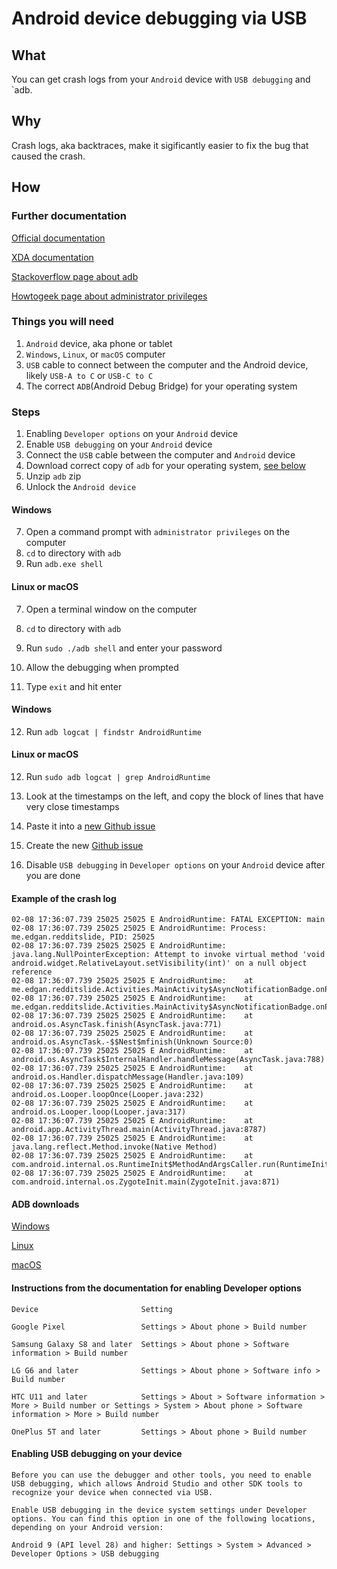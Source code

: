 # Android device debugging via USB

## What
You can get crash logs from your `Android` device with `USB debugging` and `adb.

## Why
Crash logs, aka backtraces, make it sigificantly easier to fix the bug that caused the crash.

## How
### Further documentation
[Official documentation](https://developer.android.com/studio/debug/dev-options)

[XDA documentation](https://www.xda-developers.com/install-adb-windows-macos-linux/)

[Stackoverflow page about adb](https://stackoverflow.com/questions/6854127/filter-logcat-to-get-only-the-messages-from-my-application-in-android)

[Howtogeek page about administrator privileges](https://www.howtogeek.com/194041/how-to-open-the-command-prompt-as-administrator-in-windows-10/)

### Things you will need
1. `Android` device, aka phone or tablet
2. `Windows`, `Linux`, or `macOS` computer
3. `USB` cable to connect between the computer and the Android device, likely `USB-A to C` or `USB-C to C`
4. The correct `ADB`(Android Debug Bridge) for your operating system

### Steps
1. Enabling `Developer options` on your `Android` device
2. Enable `USB debugging` on your `Android` device
3. Connect the `USB` cable between the computer and `Android` device
4. Download correct copy of `adb` for your operating system, [see below](https://github.com/edgan/Slide/blob/master/DEBUGGING.md#adb-downloads)
5. Unzip `adb` zip
6. Unlock the `Android device`

#### Windows
7. Open a command prompt with `administrator privileges` on the computer
8. `cd` to directory with `adb`
9. Run `adb.exe shell`

#### Linux or macOS
7. Open a terminal window on the computer
8. `cd` to directory with `adb`
9. Run `sudo ./adb shell` and enter your password

10. Allow the debugging when prompted
11. Type `exit` and hit enter

#### Windows
12. Run `adb logcat | findstr AndroidRuntime`

#### Linux or macOS
12. Run `sudo adb logcat | grep AndroidRuntime`

13. Look at the timestamps on the left, and copy the block of lines that have very close timestamps
14. Paste it into a [new Github issue](https://github.com/edgan/Slide/issues/new?template=Blank+issue)
15. Create the new [Github issue](https://github.com/edgan/Slide/issues)
16. Disable `USB debugging` in `Developer options` on your `Android` device after you are done

#### Example of the crash log
```
02-08 17:36:07.739 25025 25025 E AndroidRuntime: FATAL EXCEPTION: main
02-08 17:36:07.739 25025 25025 E AndroidRuntime: Process: me.edgan.redditslide, PID: 25025
02-08 17:36:07.739 25025 25025 E AndroidRuntime: java.lang.NullPointerException: Attempt to invoke virtual method 'void android.widget.RelativeLayout.setVisibility(int)' on a null object reference
02-08 17:36:07.739 25025 25025 E AndroidRuntime: 	at me.edgan.redditslide.Activities.MainActivity$AsyncNotificationBadge.onPostExecute(MainActivity.java:5145)
02-08 17:36:07.739 25025 25025 E AndroidRuntime: 	at me.edgan.redditslide.Activities.MainActivity$AsyncNotificationBadge.onPostExecute(MainActivity.java:5071)
02-08 17:36:07.739 25025 25025 E AndroidRuntime: 	at android.os.AsyncTask.finish(AsyncTask.java:771)
02-08 17:36:07.739 25025 25025 E AndroidRuntime: 	at android.os.AsyncTask.-$$Nest$mfinish(Unknown Source:0)
02-08 17:36:07.739 25025 25025 E AndroidRuntime: 	at android.os.AsyncTask$InternalHandler.handleMessage(AsyncTask.java:788)
02-08 17:36:07.739 25025 25025 E AndroidRuntime: 	at android.os.Handler.dispatchMessage(Handler.java:109)
02-08 17:36:07.739 25025 25025 E AndroidRuntime: 	at android.os.Looper.loopOnce(Looper.java:232)
02-08 17:36:07.739 25025 25025 E AndroidRuntime: 	at android.os.Looper.loop(Looper.java:317)
02-08 17:36:07.739 25025 25025 E AndroidRuntime: 	at android.app.ActivityThread.main(ActivityThread.java:8787)
02-08 17:36:07.739 25025 25025 E AndroidRuntime: 	at java.lang.reflect.Method.invoke(Native Method)
02-08 17:36:07.739 25025 25025 E AndroidRuntime: 	at com.android.internal.os.RuntimeInit$MethodAndArgsCaller.run(RuntimeInit.java:591)
02-08 17:36:07.739 25025 25025 E AndroidRuntime: 	at com.android.internal.os.ZygoteInit.main(ZygoteInit.java:871)
```

#### ADB downloads
[Windows](https://dl.google.com/android/repository/platform-tools-latest-windows.zip)

[Linux](https://dl.google.com/android/repository/platform-tools-latest-linux.zip)

[macOS](https://dl.google.com/android/repository/platform-tools-latest-darwin.zip)


#### Instructions from the documentation for enabling Developer options
```
Device                       Setting

Google Pixel                 Settings > About phone > Build number

Samsung Galaxy S8 and later  Settings > About phone > Software information > Build number

LG G6 and later              Settings > About phone > Software info > Build number

HTC U11 and later            Settings > About > Software information > More > Build number or Settings > System > About phone > Software information > More > Build number

OnePlus 5T and later         Settings > About phone > Build number
```

#### Enabling USB debugging on your device
```
Before you can use the debugger and other tools, you need to enable USB debugging, which allows Android Studio and other SDK tools to recognize your device when connected via USB.

Enable USB debugging in the device system settings under Developer options. You can find this option in one of the following locations, depending on your Android version:

Android 9 (API level 28) and higher: Settings > System > Advanced > Developer Options > USB debugging
```

